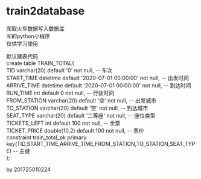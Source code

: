 # train2database

爬取火车数据写入数据库<br>
写的python小程序<br>
仅供学习使用<br>

默认建表代码<br>
create table TRAIN_TOTAL(<br>
    TID varchar(20) default '0' not null,  -- 车次<br>
    START_TIME datetime default '2020-07-01 00:00:00' not null,  -- 出发时间<br>
    ARRIVE_TIME datetime default '2020-07-01 00:00:00' not null,  -- 到达时间<br>
    RUN_TIME int default 0 not null,  -- 行驶时间<br>
    FROM_STATION varchar(20) default '空' not null,  -- 出发城市<br>
    TO_STATION varchar(20) default '空' not null,  -- 到达城市<br>
    SEAT_TYPE varchar(20) default '二等座' not null,  -- 座位类型<br>
    TICKETS_LEFT int default 100 not null,  -- 余票<br>
    TICKET_PRICE double(10,2) default 100 not null,  -- 票价<br>
    constraint train_total_pk primary key(TID,START_TIME,ARRIVE_TIME,FROM_STATION,TO_STATION,SEAT_TYPE)  -- 主键<br>
);

by 201725010224
